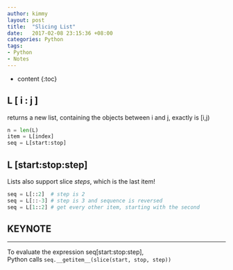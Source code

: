 ```yaml
---
author: kimmy
layout: post
title:  "Slicing List"
date:   2017-02-08 23:15:36 +08:00
categories: Python
tags:
- Python
- Notes
---
```


* content
{:toc}



## L [ i : j ]
returns a new list, containing the objects between i and j, exactly is [i,j)

```python
n = len(L)
item = L[index]
seq = L[start:stop]
```  

## L [start:stop:step]  
Lists also support slice *steps*, which is the last item!  

```python
seq = L[::2]  # step is 2
seq = L[::-3] # step is 3 and sequence is reversed
seq = L[1::2] # get every other item, starting with the second
```    

## KEYNOTE
---
To evaluate the expression seq[start:stop:step],  
Python calls `seq.__getitem__(slice(start, stop, step))`
